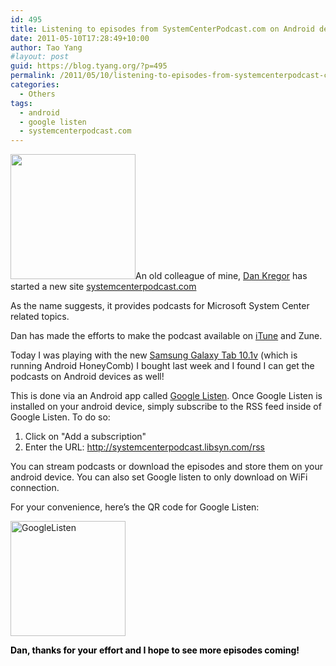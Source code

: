 ```yaml
---
id: 495
title: Listening to episodes from SystemCenterPodcast.com on Android devices
date: 2011-05-10T17:28:49+10:00
author: Tao Yang
#layout: post
guid: https://blog.tyang.org/?p=495
permalink: /2011/05/10/listening-to-episodes-from-systemcenterpodcast-com-on-android-devices/
categories:
  - Others
tags:
  - android
  - google listen
  - systemcenterpodcast.com
---
```

<a href="https://blog.tyang.org/wp-content/uploads/2011/05/systemcenterpodcast.png"><img class="alignleft size-full wp-image-496" title="systemcenterpodcast" src="https://blog.tyang.org/wp-content/uploads/2011/05/systemcenterpodcast.png" alt="" width="200" height="200" /></a>An old colleague of mine, <a href="http://opsm.gr/">Dan Kregor</a> has started a new site <a href="http://systemcenterpodcast.com/">systemcenterpodcast.com</a>

As the name suggests, it provides podcasts for Microsoft System Center related topics.

Dan has made the efforts to make the podcast available on <a href="http://itunes.apple.com/au/podcast/system-center-podcast/">iTune</a> and Zune.

Today I was playing with the new <a href="http://www.vodafone.com.au/personal/android/tablets/samsung-galaxy-tab-10-1v/index.htm">Samsung Galaxy Tab 10.1v</a> (which is running Android HoneyComb) I bought last week and I found I can get the podcasts on Android devices as well!

This is done via an Android app called <a href="http://listen.googlelabs.com/">Google Listen</a>. Once Google Listen is installed on your android device, simply subscribe to the RSS feed inside of Google Listen. To do so:
<ol>
	<li>Click on "Add a subscription"</li>
	<li>Enter the URL: <a href="http://systemcenterpodcast.libsyn.com/rss">http://systemcenterpodcast.libsyn.com/rss</a></li>
</ol>
You can stream podcasts or download the episodes and store them on your android device. You can also set Google listen to only download on WiFi connection.

For your convenience, here’s the QR code for Google Listen:

<a href="https://blog.tyang.org/wp-content/uploads/2011/05/GoogleListen.png"><img style="background-image: none; padding-left: 0px; padding-right: 0px; display: inline; padding-top: 0px; border: 0px;" title="GoogleListen" src="https://blog.tyang.org/wp-content/uploads/2011/05/GoogleListen_thumb.png" border="0" alt="GoogleListen" width="184" height="184" /></a>

<span style="color: #000000;"><strong>Dan, thanks for your effort and I hope to see more episodes coming!</strong></span>